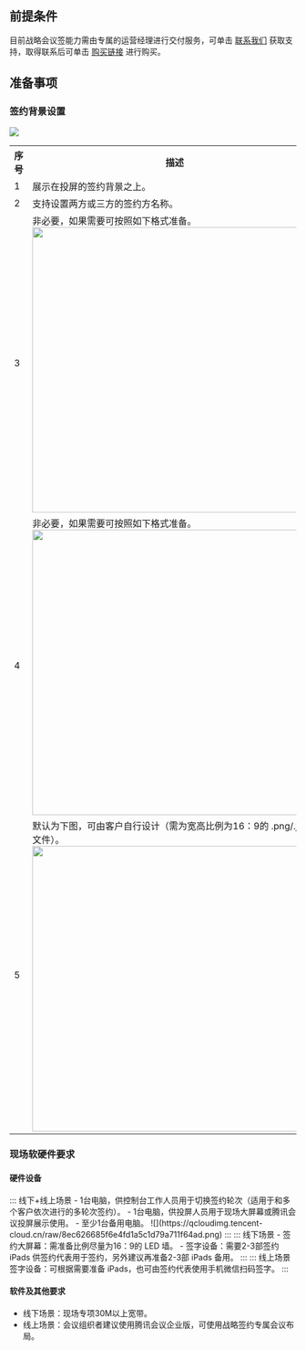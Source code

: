 ## 前提条件
目前战略会议签能力需由专属的运营经理进行交付服务，可单击 [联系我们](https://cloud.tencent.com/document/product/1323/59638) 获取支持，取得联系后可单击 [购买链接](https://buy.cloud.tencent.com/cloudmeeting) 进行购买。

## 准备事项
### 签约背景设置
![](https://qcloudimg.tencent-cloud.cn/raw/f488bccc65fc8ae027af295d310f4f33.png)
<table>
   <tr>
      <th width="0%" >序号</td>
      <th width="0%" >描述</td>
   </tr>
   <tr>
      <td>1</td>
      <td>展示在投屏的签约背景之上。</td>
   </tr>
   <tr>
      <td>2</td>
      <td>支持设置两方或三方的签约方名称。</td>
   </tr>
   <tr>
      <td>3</td>
      <td>非必要，如果需要可按照如下格式准备。<br>
<img style="width:500px; max-width: inherit;" src="https://qcloudimg.tencent-cloud.cn/raw/2af2c55282963ef2ffe163ca52652772.png" /></td>
   </tr>
   <tr>
      <td>4</td>
      <td>非必要，如果需要可按照如下格式准备。<br>
<img style="width:500px; max-width: inherit;" src="https://qcloudimg.tencent-cloud.cn/raw/694df5ba8ad91ee40d77a7d67f54cdd0.png" /></td>
   </tr>
   <tr>
      <td>5</td>
      <td>默认为下图，可由客户自行设计（需为宽高比例为16：9的 .png/.jpg 文件）。<br>
<img style="width:500px; max-width: inherit;" src="https://qcloudimg.tencent-cloud.cn/raw/8b69124e3cb9e92571821720a83671f9.png" /></td>
   </tr>
</table>


### 现场软硬件要求
#### 硬件设备
<dx-tabs>
::: 线下+线上场景
- 1台电脑，供控制台工作人员用于切换签约轮次（适用于和多个客户依次进行的多轮次签约）。
- 1台电脑，供投屏人员用于现场大屏幕或腾讯会议投屏展示使用。
- 至少1台备用电脑。
![](https://qcloudimg.tencent-cloud.cn/raw/8ec626685f6e4fd1a5c1d79a711f64ad.png)
:::
::: 线下场景
- 签约大屏幕：需准备比例尽量为16：9的 LED 墙。
- 签字设备：需要2-3部签约 iPads 供签约代表用于签约，另外建议再准备2-3部 iPads 备用。
:::
::: 线上场景
签字设备：可根据需要准备 iPads，也可由签约代表使用手机微信扫码签字。
:::
</dx-tabs>



#### 软件及其他要求
- 线下场景：现场专项30M以上宽带。
- 线上场景：会议组织者建议使用腾讯会议企业版，可使用战略签约专属会议布局。
